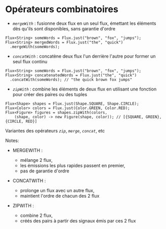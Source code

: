 <!-- .slide: class="" -->

# Opérateurs combinatoires

- _`mergeWith`_ : fusionne deux flux en un seul flux, émettant les éléments dès qu'ils sont disponibles, sans garantie d'ordre
```java[]
Flux<String> someWords = Flux.just("brown", "fox", "jumps");
Flux<String> mergedWords = Flux.just("the", "quick")
  .mergeWith(someWords);
```

- _`concatWith`_ : concatène deux flux l'un derrière l'autre pour former un seul flux continu
```java[]
Flux<String> someWords = Flux.just("brown", "fox", "jumps");
Flux<String> concatenatedWords = Flux.just("the", "quick")
  .concatWith(someWords); // "the quick brown fox jumps"
```

- _`zipWith`_ : combine les éléments de deux flux en utilisant une fonction pour créer des paires ou des tuples
```java[]
Flux<Shape> shapes = Flux.just(Shape.SQUARE, Shape.CIRCLE);
Flux<Color> colors = Flux.just(Color.GREEN, Color.RED);
Flux<Figure> figures = shapes.zipWith(colors,
    (shape, color) -> new Figure(shape, color)); // [{SQUARE, GREEN}, {CIRCLE, RED}]
```
<!-- .element: class="list-fragment" -->

Variantes des opérateurs _`zip`_, _`merge`_, _`concat`_, etc
<!-- .element: class="fragment" -->

Notes:

* MERGEWITH : 
    - mélange 2 flux, 
    - les émissions les plus rapides passent en premier,
    - pas de garantie d'ordre

* CONCATWITH : 
    - prolonge un flux avec un autre flux, 
    - maintient l'ordre de chacun des 2 flux

* ZIPWITH : 
    - combine 2 flux, 
    - créés des pairs à partir des signaux émis par ces 2 flux
